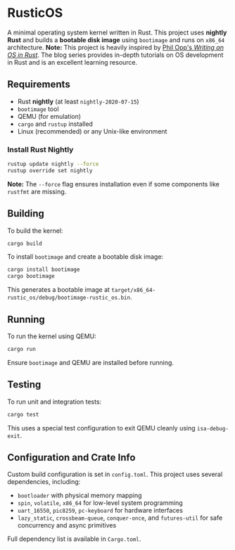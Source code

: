 # RusticOS

A minimal operating system kernel written in Rust. This project uses **nightly Rust** and builds a **bootable disk image** using `bootimage` and runs on `x86_64` architecture. 
**Note:** This project is heavily inspired by [Phil Opp's *Writing an OS in Rust*](https://os.phil-opp.com/). The blog series provides in-depth tutorials on OS development in Rust and is an excellent learning resource.

## Requirements

- Rust **nightly** (at least `nightly-2020-07-15`)
- `bootimage` tool
- QEMU (for emulation)
- `cargo` and `rustup` installed
- Linux (recommended) or any Unix-like environment

### Install Rust Nightly

```bash
rustup update nightly --force
rustup override set nightly
```

**Note:** The `--force` flag ensures installation even if some components like `rustfmt` are missing.

## Building
To build the kernel:
```bash
cargo build
```

To install `bootimage` and create a bootable disk image:
```bash
cargo install bootimage
cargo bootimage
```

This generates a bootable image at `target/x86_64-rustic_os/debug/bootimage-rustic_os.bin`.

## Running
To run the kernel using QEMU:
```bash
cargo run
```
Ensure `bootimage` and QEMU are installed before running.

## Testing
To run unit and integration tests:
```bash
cargo test
```
This uses a special test configuration to exit QEMU cleanly using `isa-debug-exit`.

## Configuration and Crate Info

Custom build configuration is set in `config.toml`.
This project uses several dependencies, including:
- `bootloader` with physical memory mapping
- `spin`, `volatile`, `x86_64` for low-level system programming
- `uart_16550`, `pic8259`, `pc-keyboard` for hardware interfaces
- `lazy_static`, `crossbeam-queue`, `conquer-once`, and `futures-util` for safe concurrency and async primitives

Full dependency list is available in `Cargo.toml`.
